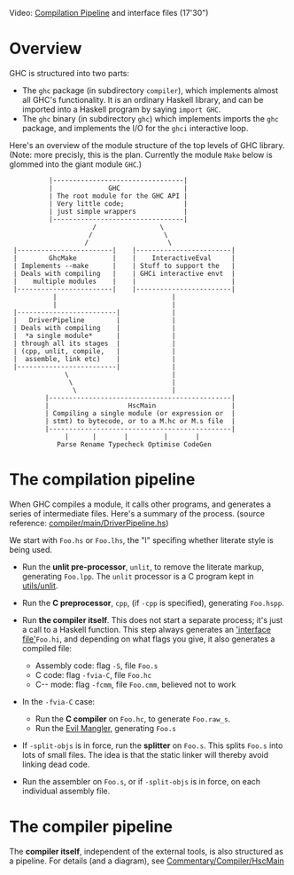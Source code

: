 
Video: [ Compilation Pipeline](http://video.google.com/videoplay?docid=-4326420154219711812) and interface files (17'30")

# Overview


GHC is structured into two parts:

- The `ghc` package (in subdirectory `compiler`), which implements almost all GHC's functionality. It is an ordinary Haskell library, and can be imported into a Haskell program by saying `import GHC`.
- The `ghc` binary (in subdirectory `ghc`) which implements imports the `ghc` package, and implements the I/O for the `ghci` interactive loop.


Here's an overview of the module structure of the top levels of GHC library.   (Note: more precisly, this is the plan. Currently the module `Make` below is glommed into the giant module `GHC`.)

```wiki
          |---------------------------------|
          |              GHC                |
          | The root module for the GHC API |
          | Very little code;               |
          | just simple wrappers            |
          |---------------------------------|
                     /                \
                    /                  \
                   /                    \
 |------------------------|    |------------------------|
 |        GhcMake         |    |    InteractiveEval     |
 | Implements --make      |    | Stuff to support the   |
 | Deals with compiling   |    | GHCi interactive envt  |
 |    multiple modules    |    |                        |
 |------------------------|    |------------------------|
           |                             |
           |                             |
 |-------------------------|             |
 |   DriverPipeline        |             |
 | Deals with compiling    |             |
 |  *a single module*      |             |
 | through all its stages  |             |
 | (cpp, unlit, compile,   |             |
 |  assemble, link etc)    |             |
 |-------------------------|             |
              \                          |
               \                         |
                \                        |
         |----------------------------------------------|
         |                    HscMain                   |
         | Compiling a single module (or expression or  |
         | stmt) to bytecode, or to a M.hc or M.s file  |
         |----------------------------------------------|
              |      |       |         |       |
            Parse Rename Typecheck Optimise CodeGen
```

# The compilation pipeline


When GHC compiles a module, it calls other programs, and generates a series of intermediate files.  Here's a summary of the process.
(source reference: [compiler/main/DriverPipeline.hs](/trac/ghc/browser/ghc/compiler/main/DriverPipeline.hs))


We start with `Foo.hs` or `Foo.lhs`, the "l" specifing whether literate style is being used.

- Run the **unlit pre-processor**, `unlit`, to remove the literate markup, generating `Foo.lpp`.  The `unlit` processor is a C program kept in [utils/unlit](/trac/ghc/browser/ghc/utils/unlit).

- Run the **C preprocessor**, `cpp`, (if `-cpp` is specified), generating `Foo.hspp`.

- Run **the compiler itself**. This does not start a separate process; it's just a call to a Haskell function.  This step always generates an ['interface file'](commentary/compiler/iface-files)`Foo.hi`, and depending on what flags you give, it also generates a compiled file:

  - Assembly code: flag `-S`, file `Foo.s`
  - C code: flag `-fvia-C`, file `Foo.hc`
  - C-- mode: flag `-fcmm`, file `Foo.cmm`, believed not to work

- In the `-fvia-C` case:

  - Run the **C compiler** on `Foo.hc`, to generate `Foo.raw_s`.
  - Run the [Evil Mangler](commentary/evil-mangler), generating `Foo.s`

- If `-split-objs` is in force, run the **splitter** on `Foo.s`.  This splits `Foo.s` into lots of small files.  The idea is that the static linker will thereby avoid linking dead code.

- Run the assembler on `Foo.s`, or if `-split-objs` is in force, on each individual assembly file.

# The compiler pipeline


The **compiler itself**, independent of the external tools, is also structured as a pipeline.  For details (and a diagram), see [Commentary/Compiler/HscMain](commentary/compiler/hsc-main)